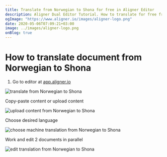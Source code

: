 ```yaml
---
title: Translate from Norwegian to Shona for free in Aligner Editor
description: Aligner Dual Editor Tutorial. How to translate for free from Norwegian to Shona. Aligner is multilingual document management platform. 
ogImage: "https://www.aligner.io/images/aligner-logo.png"
date: 2020-05-06T07:09:21+03:00
image: ../images/aligner-logo.png
onBlog: true
---
```


# How to translate document from Norwegian to Shona

1. Go to editor at [app.aligner.io](https://app.aligner.io "Aligner App web page")

![translate from Norwegian to Shona](../aligner-blank-editor.png "translate from Norwegian to Shona")

Copy-paste content or upload content

![upload content from Norwegian to Shona](../aligner-uploaded-document.png "upload content from Norwegian to Shona")

Choose desired language

![choose machine translation from Norwegian to Shona](../aligner-language-dropdown.png "choose machine translation from Norwegian to Shona")

Work and edit 2 documents in parallel

![edit translation from Norwegian to Shona](../aligner-double-sitded-editor.png "edit translation from Norwegian to Shona")

